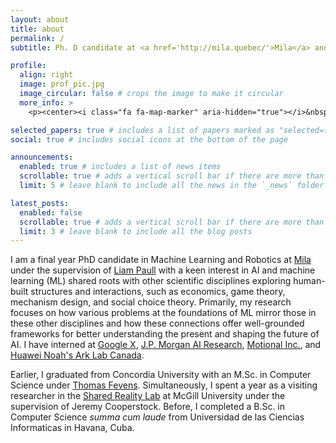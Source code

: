 ```yaml
---
layout: about
title: about
permalink: /
subtitle: Ph. D candidate at <a href='http://mila.quebec/'>Mila</a> and <a href="https://montrealrobotics.ca/">Montreal Robotics</a>.

profile:
  align: right
  image: prof_pic.jpg
  image_circular: false # crops the image to make it circular
  more_info: >
    <p><center><i class="fa fa-map-marker" aria-hidden="true"></i>&nbsp;Montreal, QC, Canada</center></p>

selected_papers: true # includes a list of papers marked as "selected={true}"
social: true # includes social icons at the bottom of the page

announcements:
  enabled: true # includes a list of news items
  scrollable: true # adds a vertical scroll bar if there are more than 3 news items
  limit: 5 # leave blank to include all the news in the `_news` folder

latest_posts:
  enabled: false
  scrollable: true # adds a vertical scroll bar if there are more than 3 new posts items
  limit: 3 # leave blank to include all the blog posts
---
```

I am a final year PhD candidate in Machine Learning and Robotics at [Mila](http://mila.quebec/) under the supervision of [Liam Paull](http://liampaull.ca) with 
a keen interest in AI and machine learning (ML) shared roots with other scientific disciplines exploring human-built structures and interactions, such as economics, game theory, mechanism design, and social choice theory. Primarily, my research focuses on how various problems at the foundations of ML mirror those in these other disciplines and how these connections offer well-grounded frameworks for better understanding the present and shaping the future of AI. I have interned at [Google X](https://x.company), [J.P. Morgan AI Research](https://www.jpmorgan.com/technology/artificial-intelligence), [Motional Inc.](https://motional.com), and [Huawei Noah's Ark Lab Canada](https://www.noahlab.com.hk/#/home).

Earlier, I graduated from Concordia University with an M.Sc. in Computer Science under [Thomas Fevens](http://users.encs.concordia.ca/~fevens/). Simultaneously, I spent a year as a visiting researcher in the [Shared Reality Lab](https://srl.mcgill.ca/) at McGill University under the supervision of Jeremy Cooperstock. Before, I completed a B.Sc. in Computer Science _summa cum laude_ from Universidad de las Ciencias Informaticas in Havana, Cuba.

